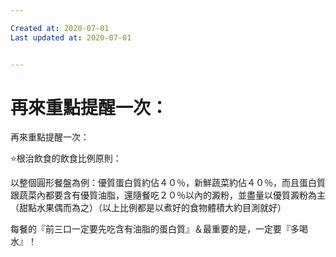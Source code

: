 ```yaml
---

Created at: 2020-07-01
Last updated at: 2020-07-01


---
```


# 再來重點提醒一次：


再來重點提醒一次：

⭐️根治飲食的飲食比例原則：

以整個圓形餐盤為例：優質蛋白質約佔４０％，新鮮蔬菜約佔４０％，而且蛋白質跟蔬菜內都要含有優質油脂，還隨餐吃２０％以內的澱粉，並盡量以優質澱粉為主（甜點水果偶而為之）（以上比例都是以煮好的食物體積大約目測就好）

每餐的『前三口一定要先吃含有油脂的蛋白質』＆最重要的是，一定要『多喝水』！

